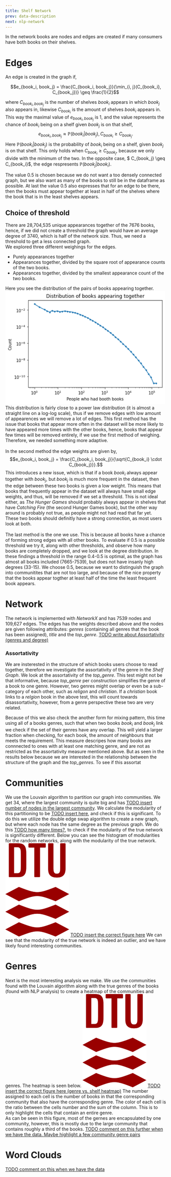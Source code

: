 ```yaml
---
title: Shelf Network
prev: data-description
next: nlp-network
---
```

In the network books are nodes and edges are created if many consumers have both books on their shelves. 
# **Edges**
An edge is created in the graph if, 

$$e_{book_i, book_j} = \frac{C_{book_i, book_j}}{\min_{i, j}(C_{book_i}, C_{book_j})} \geq \frac{1}{2}$$

where $C_{book_i, book_j}$ is the number of shelves $book_i$ appears in which $book_j$ also appears in, likewise $C_{book_i}$ is the amount of shelves $book_i$ appears in. 
This way the maximal value of $e_{book_i, book_j}$ is 1, and the value represents the chance of $book_i$ being on a shelf given $book_j$ is on that shelf, 
$$e_{book_i, book_j} \approx \mathbb{P}(book_i | book_j), C_{book_i} \geq C_{book_j}.$$
Here $\mathbb{P}(book_i | book_j)$ is the probability of $book_i$ being on a shelf, given $book_j$ is on that shelf. This only holds when $C_{book_i} \geq C_{book_j}$, because we only divide with the minimum of the two. In the opposite case, $ C_{book_j} \geq C_{book_i}$, the edge respresents $\mathbb{P}(book_j | book_i)$.  <br>

The value 0.5 is chosen because we do not want a too densely connected graph, but we also want as many of the books to still be in the dataframe as possible. At last the value 0.5 also expresses that for an edge to be there, then the books must appear together at least in half of the shelves where the book that is in the least shelves appears.


## **Choice of threshold**
There are 28,704,535 unique appearances together of the 7676 books, hence, if we did not create a threshold the graph would have an average degree of 3740, which is half of the network size. Thus, we need a threshold to get a less connected graph.<br>
We explored three different weighings for the edges.
- Purely appearances together 
- Appearances together, divided by the square root of appearance counts of the two books. 
- Appearances together, divided by the smallest appearance count of the two books.


Here you see the distribution of the pairs of books appearing together. 
<img src="/images/distribution_of_books_appearing_together.png" width="500" /> 
This distribution is fairly close to a power law distribution (it is almost a straight line on a log-log scale), thus if we remove edges with low amount of appearences we will remove a lot of edges. This first method has the issue that books that appear more often in the dataset will be more likely to have appeared more times with the other books, hence, books that appear few times will be removed entirely, if we use the first method of weighing. Therefore, we needed something more adaptive.
<br><br>
In the second method the edge weights are given by, 
$$e_{book_i, book_j} = \frac{C_{book_i, book_j}}{\sqrt{C_{book_i} \cdot C_{book_j}}}.$$
This introduces a new issue, which is that if a book $book_{i}$ always appear together with $book_{j}$, but $book_{j}$  is much more frequent in the dataset, then the edge between these two books is given a low weight. This means that books that frequently appear in the dataset will always have small edge weights, and thus, will be removed if we set a threshold. This is not ideal either, as *The Hunger Games* should probably always appear in shelves that have *Catching Fire* (the second Hunger Games book), but the other way around is probably not true, as people might not had read that far yet. These two books should definitly have a strong connection, as most users look at both. 
<br><br>
The last method is the one we use. This is because all books have a chance of forming strong edges with all other books. 
To evaluate if 0.5 is a possible threshold we try it, along with other thresholds, and observe how many books are completely dropped, and we look at the degree distribution. In these findings a threshold in the range 0.4-0.5 is optimal, as the graph has almost all books included (7665-7539), but does not have insanly high degrees (33-15). We choose 0.5, because we want to distinguish the graph into communitites that are not too large, and because of the nice property that the books appear togther at least half of the time the least frequent book appears. 


# **Network**
The network is implemented with *NetworkX* and has 7539 nodes and 109,627 edges. The edges has the weights described above and the nodes are given following attributes: *genres* (containing all genres that the book has been assigned), *title* and the *top_genre*. [TODO write about Assortativity (genres and degree)]()

### **Assortativity**
We are insterested in the structure of which books users choose to read together, therefore we investigate the assortativity of the genre in the *Shelf Graph*. We look at the assortativity of the *top_genre*. This test might not be that informative, because *top_genre* per construction simplifies the genre of a book to one genre. However, two genres might overlap or even be a sub-category of each other, such as *religon* and *christian*. If a *christian* book links to a *relgion* book in the above test, this will count towards disassortativity, however, from a genre perspective these two are very related. 

Because of this we also check the another form for mixing pattern, this time using all of a books genres, such that when two books $book_i$ and $book_j$ link we check if the set of their genres have any overlap. This will yield a larger fraction when checking, for each book, the amount of neighbours that meets the requirement. This measure descripes how many books are connnected to ones with at least one matching genre, and are not as restricted as the assortativity measure mentioned above.
 But as seen in the results below because we are interested in the relationship between the structure of the graph and the *top_genres*. To see if this assortat

# **Communities**
We use the Louvain algorithm to partition our graph into communities. We get 34, where the largest community is quite big and has [TODO insert number of nodes in the largest community](). We calculate the modularity of this partitioning to be [TODO insert here](), and check if this is significant. To do this we utilize the double edge swap algorithm to create a new graph, but where each node has the same degree as the previous graph. We do this [TODO how many times?](), to check if the modularity of the true network is significantly different. Below you can see the histogram of modularities for the random networks, along with the modularity of the true network.
<img src="/images/dtu-logo.png" width="200" />  [TODO insert the correct figure here]()
We can see that the modularity of the true network is indeed an outlier, and we have likely found interesting communities. 

# **Genres**
Next is the most interesting analysis we make. We use the communities found with the Louvain algorithm along with the true genres of the books (found with NLP analysis) to create a heatmap of the communities and genres. The heatmap is seen below. 
<img src="/images/dtu-logo.png" width="200" />  [TODO insert the correct figure here (genre vs. shelf heatmap)]()
The number assigned to each cell is the number of books in that the corresponding community that also have the corresponding genre. The color of each cell is the ratio between the cells number and the sum of the column. This is to only highlight the cells that contain an entire genre. 
<br>
As can be seen in this figure, most of the gernes are encapsulated by one community, however, this is mostly due to the large community that contains roughly a third of the books. 
[TODO comment on this further when we have the data. Maybe highlight a few community genre pairs]()


# **Word Clouds**
[TODO comment on this when we have the data]()